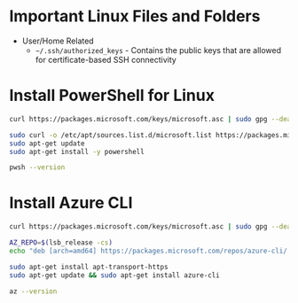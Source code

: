 # Important Linux Files and Folders

* User/Home Related
  * `~/.ssh/authorized_keys` - Contains the public keys that are allowed for certificate-based SSH connectivity

# Install PowerShell for Linux

```bash
curl https://packages.microsoft.com/keys/microsoft.asc | sudo gpg --dearmour -o /etc/apt/trusted.gpg.d/microsoft-ubuntu-22_04-prod.gpg

sudo curl -o /etc/apt/sources.list.d/microsoft.list https://packages.microsoft.com/config/ubuntu/22.04/prod.list
sudo apt-get update
sudo apt-get install -y powershell

pwsh --version
```

# Install Azure CLI

```bash
curl https://packages.microsoft.com/keys/microsoft.asc | sudo gpg --dearmour -o /etc/apt/trusted.gpg.d/microsoft-ubuntu-22_04-prod.gpg

AZ_REPO=$(lsb_release -cs)
echo "deb [arch=amd64] https://packages.microsoft.com/repos/azure-cli/ $AZ_REPO main" | sudo tee /etc/apt/sources.list.d/azure-cli.list

sudo apt-get install apt-transport-https
sudo apt-get update && sudo apt-get install azure-cli

az --version
```

